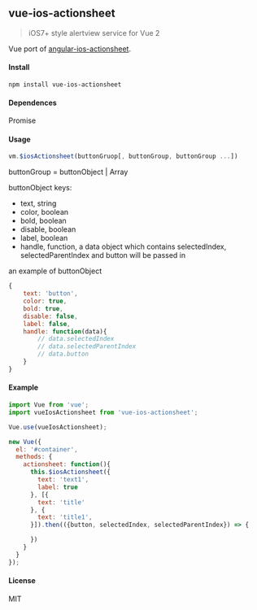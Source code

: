## vue-ios-actionsheet

> iOS7+ style alertview service for Vue 2

Vue port of [angular-ios-actionsheet](https://github.com/Treri/angular-ios-actionsheet).

#### Install

```
npm install vue-ios-actionsheet
```

#### Dependences
Promise

#### Usage

```js
vm.$iosActionsheet(buttonGruop[, buttonGroup, buttonGroup ...])
```

buttonGroup = buttonObject | Array<buttonObject>

buttonObject keys:

- text, string
- color, boolean
- bold, boolean
- disable, boolean
- label, boolean
- handle, function, a data object which contains selectedIndex, selectedParentIndex and button will be passed in

an example of buttonObject

```js
{
    text: 'button',
    color: true,
    bold: true,
    disable: false,
    label: false,
    handle: function(data){
        // data.selectedIndex
        // data.selectedParentIndex
        // data.button
    }
}
```

#### Example

```js
import Vue from 'vue';
import vueIosActionsheet from 'vue-ios-actionsheet';

Vue.use(vueIosActionsheet);

new Vue({
  el: '#container',
  methods: {
    actionsheet: function(){
      this.$iosActionsheet({
        text: 'text1',
        label: true
      }, [{
        text: 'title'
      }, {
        text: 'title1',
      }]).then(({button, selectedIndex, selectedParentIndex}) => {

      })
    }
  }
});
```

#### License
MIT
